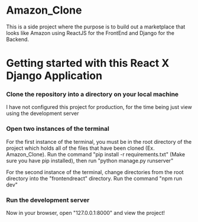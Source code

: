 # Amazon_Clone
This is a side project where the purpose is to build out a marketplace that looks like Amazon using ReactJS for the FrontEnd and Django for the Backend.


# Getting started with this React X Django Application

### Clone the repository into a directory on your local machine

I have not configured this project for production, for the time being just view using the development server

### Open two instances of the terminal

For the first instance of the terminal, you must be in the root directory of the project which holds all of the files that have been cloned (Ex. Amazon_Clone).
Run the command "pip install -r requirements.txt" (Make sure you have pip installed), then run "python manage.py runserver"

For the second instance of the terminal, change directories from the root directory into the "frontendreact" directory. 
Run the command "npm run dev"

### Run the development server
Now in your browser, open "127.0.0.1:8000" and view the project!
